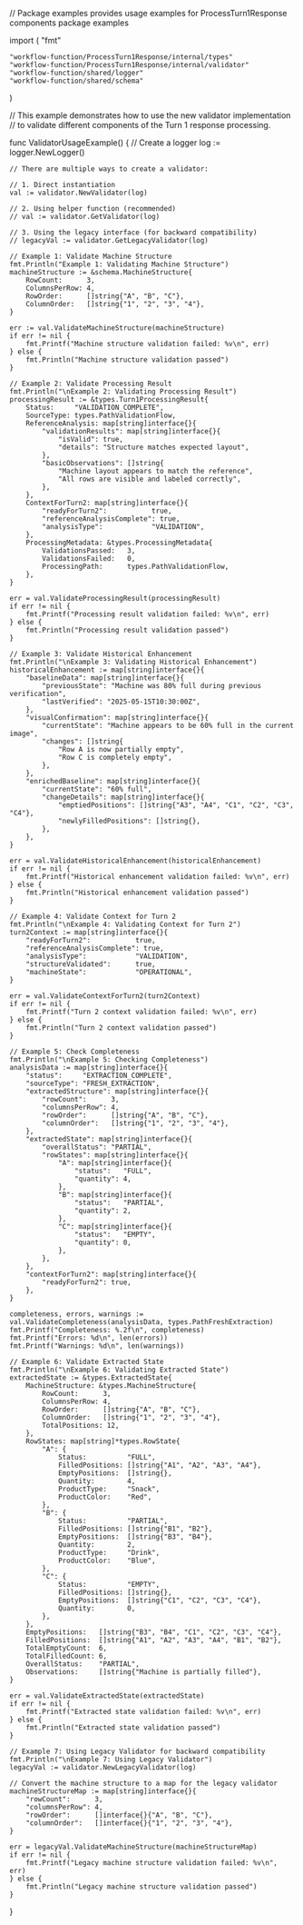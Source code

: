 // Package examples provides usage examples for ProcessTurn1Response components
package examples

import (
	"fmt"

	"workflow-function/ProcessTurn1Response/internal/types"
	"workflow-function/ProcessTurn1Response/internal/validator"
	"workflow-function/shared/logger"
	"workflow-function/shared/schema"
)

// This example demonstrates how to use the new validator implementation
// to validate different components of the Turn 1 response processing.

func ValidatorUsageExample() {
	// Create a logger
	log := logger.NewLogger()

	// There are multiple ways to create a validator:

	// 1. Direct instantiation
	val := validator.NewValidator(log)

	// 2. Using helper function (recommended)
	// val := validator.GetValidator(log)

	// 3. Using the legacy interface (for backward compatibility)
	// legacyVal := validator.GetLegacyValidator(log)

	// Example 1: Validate Machine Structure
	fmt.Println("Example 1: Validating Machine Structure")
	machineStructure := &schema.MachineStructure{
		RowCount:      3,
		ColumnsPerRow: 4,
		RowOrder:      []string{"A", "B", "C"},
		ColumnOrder:   []string{"1", "2", "3", "4"},
	}

	err := val.ValidateMachineStructure(machineStructure)
	if err != nil {
		fmt.Printf("Machine structure validation failed: %v\n", err)
	} else {
		fmt.Println("Machine structure validation passed")
	}

	// Example 2: Validate Processing Result
	fmt.Println("\nExample 2: Validating Processing Result")
	processingResult := &types.Turn1ProcessingResult{
		Status:     "VALIDATION_COMPLETE",
		SourceType: types.PathValidationFlow,
		ReferenceAnalysis: map[string]interface{}{
			"validationResults": map[string]interface{}{
				"isValid": true,
				"details": "Structure matches expected layout",
			},
			"basicObservations": []string{
				"Machine layout appears to match the reference",
				"All rows are visible and labeled correctly",
			},
		},
		ContextForTurn2: map[string]interface{}{
			"readyForTurn2":           true,
			"referenceAnalysisComplete": true,
			"analysisType":            "VALIDATION",
		},
		ProcessingMetadata: &types.ProcessingMetadata{
			ValidationsPassed:   3,
			ValidationsFailed:   0,
			ProcessingPath:      types.PathValidationFlow,
		},
	}

	err = val.ValidateProcessingResult(processingResult)
	if err != nil {
		fmt.Printf("Processing result validation failed: %v\n", err)
	} else {
		fmt.Println("Processing result validation passed")
	}

	// Example 3: Validate Historical Enhancement
	fmt.Println("\nExample 3: Validating Historical Enhancement")
	historicalEnhancement := map[string]interface{}{
		"baselineData": map[string]interface{}{
			"previousState": "Machine was 80% full during previous verification",
			"lastVerified": "2025-05-15T10:30:00Z",
		},
		"visualConfirmation": map[string]interface{}{
			"currentState": "Machine appears to be 60% full in the current image",
			"changes": []string{
				"Row A is now partially empty",
				"Row C is completely empty",
			},
		},
		"enrichedBaseline": map[string]interface{}{
			"currentState": "60% full",
			"changeDetails": map[string]interface{}{
				"emptiedPositions": []string{"A3", "A4", "C1", "C2", "C3", "C4"},
				"newlyFilledPositions": []string{},
			},
		},
	}

	err = val.ValidateHistoricalEnhancement(historicalEnhancement)
	if err != nil {
		fmt.Printf("Historical enhancement validation failed: %v\n", err)
	} else {
		fmt.Println("Historical enhancement validation passed")
	}

	// Example 4: Validate Context for Turn 2
	fmt.Println("\nExample 4: Validating Context for Turn 2")
	turn2Context := map[string]interface{}{
		"readyForTurn2":           true,
		"referenceAnalysisComplete": true,
		"analysisType":            "VALIDATION",
		"structureValidated":      true,
		"machineState":            "OPERATIONAL",
	}

	err = val.ValidateContextForTurn2(turn2Context)
	if err != nil {
		fmt.Printf("Turn 2 context validation failed: %v\n", err)
	} else {
		fmt.Println("Turn 2 context validation passed")
	}

	// Example 5: Check Completeness
	fmt.Println("\nExample 5: Checking Completeness")
	analysisData := map[string]interface{}{
		"status":     "EXTRACTION_COMPLETE",
		"sourceType": "FRESH_EXTRACTION",
		"extractedStructure": map[string]interface{}{
			"rowCount":      3,
			"columnsPerRow": 4,
			"rowOrder":      []string{"A", "B", "C"},
			"columnOrder":   []string{"1", "2", "3", "4"},
		},
		"extractedState": map[string]interface{}{
			"overallStatus": "PARTIAL",
			"rowStates": map[string]interface{}{
				"A": map[string]interface{}{
					"status":   "FULL",
					"quantity": 4,
				},
				"B": map[string]interface{}{
					"status":   "PARTIAL",
					"quantity": 2,
				},
				"C": map[string]interface{}{
					"status":   "EMPTY",
					"quantity": 0,
				},
			},
		},
		"contextForTurn2": map[string]interface{}{
			"readyForTurn2": true,
		},
	}

	completeness, errors, warnings := val.ValidateCompleteness(analysisData, types.PathFreshExtraction)
	fmt.Printf("Completeness: %.2f\n", completeness)
	fmt.Printf("Errors: %d\n", len(errors))
	fmt.Printf("Warnings: %d\n", len(warnings))

	// Example 6: Validate Extracted State
	fmt.Println("\nExample 6: Validating Extracted State")
	extractedState := &types.ExtractedState{
		MachineStructure: &types.MachineStructure{
			RowCount:      3,
			ColumnsPerRow: 4,
			RowOrder:      []string{"A", "B", "C"},
			ColumnOrder:   []string{"1", "2", "3", "4"},
			TotalPositions: 12,
		},
		RowStates: map[string]*types.RowState{
			"A": {
				Status:          "FULL",
				FilledPositions: []string{"A1", "A2", "A3", "A4"},
				EmptyPositions:  []string{},
				Quantity:        4,
				ProductType:     "Snack",
				ProductColor:    "Red",
			},
			"B": {
				Status:          "PARTIAL",
				FilledPositions: []string{"B1", "B2"},
				EmptyPositions:  []string{"B3", "B4"},
				Quantity:        2,
				ProductType:     "Drink",
				ProductColor:    "Blue",
			},
			"C": {
				Status:          "EMPTY",
				FilledPositions: []string{},
				EmptyPositions:  []string{"C1", "C2", "C3", "C4"},
				Quantity:        0,
			},
		},
		EmptyPositions:   []string{"B3", "B4", "C1", "C2", "C3", "C4"},
		FilledPositions:  []string{"A1", "A2", "A3", "A4", "B1", "B2"},
		TotalEmptyCount:  6,
		TotalFilledCount: 6,
		OverallStatus:    "PARTIAL",
		Observations:     []string{"Machine is partially filled"},
	}

	err = val.ValidateExtractedState(extractedState)
	if err != nil {
		fmt.Printf("Extracted state validation failed: %v\n", err)
	} else {
		fmt.Println("Extracted state validation passed")
	}

	// Example 7: Using Legacy Validator for backward compatibility
	fmt.Println("\nExample 7: Using Legacy Validator")
	legacyVal := validator.NewLegacyValidator(log)

	// Convert the machine structure to a map for the legacy validator
	machineStructureMap := map[string]interface{}{
		"rowCount":      3,
		"columnsPerRow": 4,
		"rowOrder":      []interface{}{"A", "B", "C"},
		"columnOrder":   []interface{}{"1", "2", "3", "4"},
	}

	err = legacyVal.ValidateMachineStructure(machineStructureMap)
	if err != nil {
		fmt.Printf("Legacy machine structure validation failed: %v\n", err)
	} else {
		fmt.Println("Legacy machine structure validation passed")
	}
}